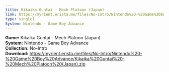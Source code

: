 ```yaml
---
title: Kikaika Guntai - Mech Platoon (Japan)
link: https://myrient.erista.me/files/No-Intro/Nintendo%20-%20Game%20Boy%20Advance/Kikaika%20Guntai%20-%20Mech%20Platoon%20(Japan).zip
type: single1
System: Nintendo - Game Boy Advance
---
```

<b>Game:</b> Kikaika Guntai - Mech Platoon (Japan)<br>
<b>System:</b> Nintendo - Game Boy Advance<br>
<b>Collection:</b> No-Intro<br>
<b>Download:</b> https://myrient.erista.me/files/No-Intro/Nintendo%20-%20Game%20Boy%20Advance/Kikaika%20Guntai%20-%20Mech%20Platoon%20(Japan).zip